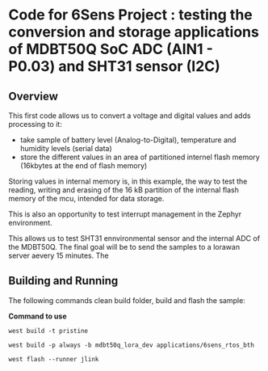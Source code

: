 # Code for 6Sens Project : testing the conversion and storage applications of MDBT50Q SoC ADC (AIN1 - P0.03) and SHT31 sensor (I2C)

## Overview
This first code allows us to convert a voltage and digital values and adds processing to it:

 - take sample of battery level (Analog-to-Digital), temperature and humidity levels (serial data)
 - store the different values in an area of partitioned internel flash memory (16kbytes at the end of flash memory)

Storing values ​​in internal memory is, in this example, the way to test the reading, writing and erasing of the 16 kB partition of the internal flash memory of the mcu, intended for data storage.

This is also an opportunity to test interrupt management in the Zephyr environment.

This allows us to test SHT31 ennvironmental sensor and the internal ADC of the MDBT50Q. The final goal will be to send the samples to a lorawan server aevery 15 minutes. The 

## Building and Running
The following commands clean build folder, build and flash the sample:

**Command to use**
````
west build -t pristine

west build -p always -b mdbt50q_lora_dev applications/6sens_rtos_bth

west flash --runner jlink